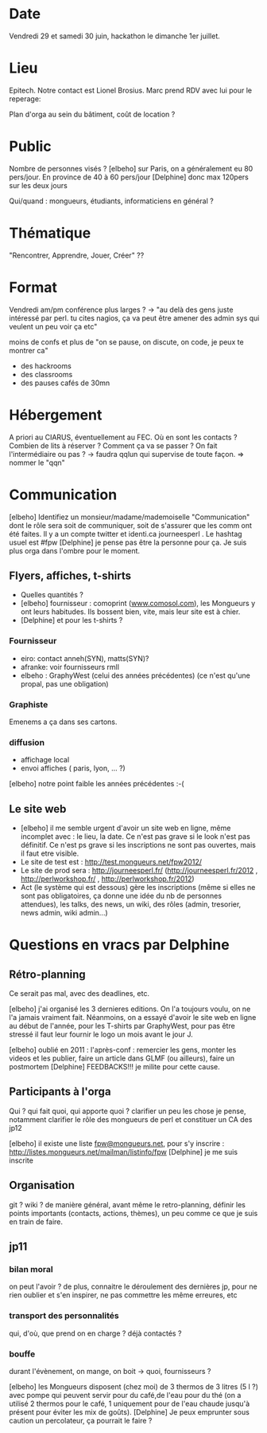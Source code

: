 # Date

Vendredi 29 et samedi 30 juin, hackathon le dimanche 1er juillet.

# Lieu

Epitech.
Notre contact est Lionel Brosius.
Marc prend RDV avec lui pour le reperage:

Plan d'orga au sein du bâtiment, coût de location ?

# Public

Nombre de personnes visés ? [elbeho] sur Paris, on a généralement eu 80 pers/jour. En province de 40 à 60 pers/jour
[Delphine] donc max 120pers sur les deux jours

Qui/quand : mongueurs, étudiants, informaticiens en général ? 

# Thématique

"Rencontrer, Apprendre, Jouer, Créer" ??

# Format

Vendredi am/pm conférence plus larges ?
-> "au delà des gens juste intéressé par perl. tu cites nagios, ça va peut être amener
des admin sys qui veulent un peu voir ça etc"

moins de confs et plus de "on se pause, on discute, on code, je peux te montrer ca" 
- des hackrooms 
- des classrooms 
- des pauses cafés de 30mn 

# Hébergement

A priori au CIARUS, éventuellement au FEC.
Où en sont les contacts ?
Combien de lits à réserver ?
Comment ça va se passer ? On fait l'intermédiaire ou pas ? -> faudra qqlun qui supervise de toute façon. => nommer le "qqn" 

# Communication

[elbeho] Identifiez un monsieur/madame/mademoiselle "Communication" dont le rôle sera soit de communiquer, soit de s'assurer que les comm ont été faites. Il y a un compte twitter et identi.ca journeesperl . Le hashtag usuel est #fpw 
[Delphine] je pense pas être la personne pour ça. Je suis plus orga dans l'ombre pour le moment.

## Flyers, affiches, t-shirts

 * Quelles quantités ?
 * [elbeho] fournisseur : comoprint (www.comosol.com), les Mongueurs y ont leurs habitudes. Ils bossent bien, vite, mais leur site est à chier.
 * [Delphine] et pour les t-shirts ?

### Fournisseur

 * eiro: contact anneh(SYN), matts(SYN)?
 * afranke: voir fournisseurs rmll
 * elbeho : GraphyWest (celui des années précédentes) (ce n'est qu'une propal, pas une obligation)

### Graphiste

Emenems a ça dans ses cartons.

### diffusion

 * affichage local
 * envoi affiches ( paris, lyon, ... ?) 

[elbeho] notre point faible les années précédentes :-(

## Le site web

 * [elbeho] il me semble urgent d'avoir un site web en ligne, même incomplet avec : le lieu, la date. Ce n'est pas grave si le look n'est pas définitif. Ce n'est ps grave si les inscriptions ne sont pas ouvertes, mais il faut etre visible.
 * Le site de test est : http://test.mongueurs.net/fpw2012/
 * Le site de prod sera : http://journeesperl.fr/ (http://journeesperl.fr/2012 , http://perlworkshop.fr/ , http://perlworkshop.fr/2012)
 * Act (le système qui est dessous) gère les inscriptions (même si elles ne sont pas obligatoires, ça donne une idée du nb de personnes attendues), les talks, des news, un wiki, des rôles (admin, tresorier, news admin, wiki admin...)

# Questions en vracs par Delphine 

## Rétro-planning

Ce serait pas mal, avec des deadlines, etc.

[elbeho] j'ai organisé les 3 dernieres editions. On l'a toujours voulu, on ne l'a jamais vraiment fait. Néanmoins, on a essayé d'avoir le site web en ligne au début de l'année, pour les T-shirts par GraphyWest, pour pas être stressé il faut leur fournir le logo un mois avant le jour J.

[elbeho] oublié en 2011 : l'après-conf : remercier les gens, monter les videos et les publier, faire un article dans GLMF (ou ailleurs), faire un postmortem [Delphine] FEEDBACKS!!! je milite pour cette cause. 

## Participants à l'orga

Qui ? qui fait quoi, qui apporte quoi ? clarifier un peu les chose je pense,
notamment clarifier le rôle des mongueurs de perl et constituer un CA des jp12

[elbeho] il existe une liste fpw@mongueurs.net, pour s'y inscrire : http://listes.mongueurs.net/mailman/listinfo/fpw
[Delphine] je me suis inscrite

## Organisation

git ? wiki ? de manière général, avant même le retro-planning, définir les points importants 
(contacts, actions, thèmes), un peu comme ce que je suis en train de faire.

## jp11

### bilan moral

on peut l'avoir ?
de plus, connaitre le déroulement des dernières jp, pour ne rien oublier 
et s'en inspirer, ne pas commettre les même erreures, etc

### transport des personnalités

qui, d'où, que prend on en charge ? déjà contactés ?

### bouffe

durant l'évènement, on mange, on boit -> quoi, fournisseurs ?

[elbeho] les Mongueurs disposent (chez moi) de 3 thermos de 3 litres (5 l ?) avec pompe qui peuvent servir pour du café,de l'eau pour du thé (on a utilisé 2 thermos pour le café, 1 uniquement pour de l'eau chaude jusqu'à présent pour éviter les mix de goûts).
[Delphine] Je peux emprunter sous caution un percolateur, ça pourrait le faire ?

